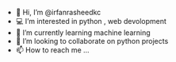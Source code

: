 - 👋 Hi, I’m @irfanrasheedkc
- :computer: I’m interested in python , web devolopment
- 🌱 I’m currently learning machine learning
- 💞️ I’m looking to collaborate on python projects
- 📫 How to reach me ...

<!---
irfanrasheedkc/irfanrasheedkc is a ✨ special ✨ repository because its `README.md` (this file) appears on your GitHub profile.
You can click the Preview link to take a look at your changes.
--->
